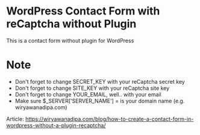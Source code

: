 # WordPress Contact Form with reCaptcha without Plugin
This is a contact form without plugin for WordPress

# Note
- Don't forget to change SECRET_KEY with your reCaptcha secret key
- Don't forget to change SITE_KEY with your reCaptcha site key
- Don't forget to change YOUR_EMAIL, well.. with your email
- Make sure $_SERVER['SERVER_NAME'] = is your domain name (e.g. wiryawanadipa.com)

Article: https://wiryawanadipa.com/blog/how-to-create-a-contact-form-in-wordpress-without-a-plugin-recaptcha/

